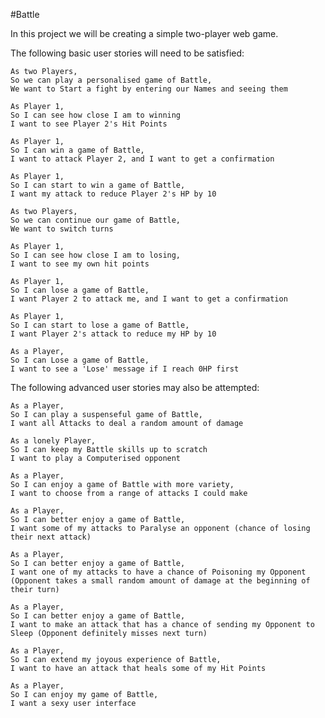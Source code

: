 #Battle

In this project we will be creating a simple two-player web game.

The following basic user stories will need to be satisfied:

    As two Players,
    So we can play a personalised game of Battle,
    We want to Start a fight by entering our Names and seeing them

    As Player 1,
    So I can see how close I am to winning
    I want to see Player 2's Hit Points

    As Player 1,
    So I can win a game of Battle,
    I want to attack Player 2, and I want to get a confirmation

    As Player 1,
    So I can start to win a game of Battle,
    I want my attack to reduce Player 2's HP by 10

    As two Players,
    So we can continue our game of Battle,
    We want to switch turns

    As Player 1,
    So I can see how close I am to losing,
    I want to see my own hit points

    As Player 1,
    So I can lose a game of Battle,
    I want Player 2 to attack me, and I want to get a confirmation

    As Player 1,
    So I can start to lose a game of Battle,
    I want Player 2's attack to reduce my HP by 10

    As a Player,
    So I can Lose a game of Battle,
    I want to see a 'Lose' message if I reach 0HP first

The following advanced user stories may also be attempted:

    As a Player,
    So I can play a suspenseful game of Battle,
    I want all Attacks to deal a random amount of damage

    As a lonely Player,
    So I can keep my Battle skills up to scratch
    I want to play a Computerised opponent

    As a Player,
    So I can enjoy a game of Battle with more variety,
    I want to choose from a range of attacks I could make

    As a Player,
    So I can better enjoy a game of Battle,
    I want some of my attacks to Paralyse an opponent (chance of losing their next attack)

    As a Player,
    So I can better enjoy a game of Battle,
    I want one of my attacks to have a chance of Poisoning my Opponent (Opponent takes a small random amount of damage at the beginning of their turn)

    As a Player,
    So I can better enjoy a game of Battle,
    I want to make an attack that has a chance of sending my Opponent to Sleep (Opponent definitely misses next turn)

    As a Player,
    So I can extend my joyous experience of Battle,
    I want to have an attack that heals some of my Hit Points

    As a Player,
    So I can enjoy my game of Battle,
    I want a sexy user interface
